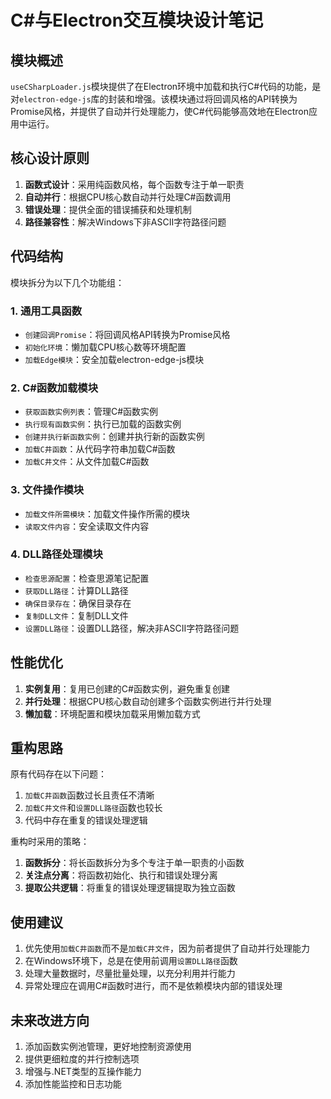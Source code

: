 # C#与Electron交互模块设计笔记

## 模块概述

`useCSharpLoader.js`模块提供了在Electron环境中加载和执行C#代码的功能，是对`electron-edge-js`库的封装和增强。该模块通过将回调风格的API转换为Promise风格，并提供了自动并行处理能力，使C#代码能够高效地在Electron应用中运行。

## 核心设计原则

1. **函数式设计**：采用纯函数风格，每个函数专注于单一职责
2. **自动并行**：根据CPU核心数自动并行处理C#函数调用
3. **错误处理**：提供全面的错误捕获和处理机制
4. **路径兼容性**：解决Windows下非ASCII字符路径问题

## 代码结构

模块拆分为以下几个功能组：

### 1. 通用工具函数

- `创建回调Promise`：将回调风格API转换为Promise风格
- `初始化环境`：懒加载CPU核心数等环境配置
- `加载Edge模块`：安全加载electron-edge-js模块

### 2. C#函数加载模块

- `获取函数实例列表`：管理C#函数实例
- `执行现有函数实例`：执行已加载的函数实例
- `创建并执行新函数实例`：创建并执行新的函数实例
- `加载C井函数`：从代码字符串加载C#函数
- `加载C井文件`：从文件加载C#函数

### 3. 文件操作模块

- `加载文件所需模块`：加载文件操作所需的模块
- `读取文件内容`：安全读取文件内容

### 4. DLL路径处理模块

- `检查思源配置`：检查思源笔记配置
- `获取DLL路径`：计算DLL路径
- `确保目录存在`：确保目录存在
- `复制DLL文件`：复制DLL文件
- `设置DLL路径`：设置DLL路径，解决非ASCII字符路径问题

## 性能优化

1. **实例复用**：复用已创建的C#函数实例，避免重复创建
2. **并行处理**：根据CPU核心数自动创建多个函数实例进行并行处理
3. **懒加载**：环境配置和模块加载采用懒加载方式

## 重构思路

原有代码存在以下问题：

1. `加载C井函数`函数过长且责任不清晰
2. `加载C井文件`和`设置DLL路径`函数也较长
3. 代码中存在重复的错误处理逻辑

重构时采用的策略：

1. **函数拆分**：将长函数拆分为多个专注于单一职责的小函数
2. **关注点分离**：将函数初始化、执行和错误处理分离
3. **提取公共逻辑**：将重复的错误处理逻辑提取为独立函数

## 使用建议

1. 优先使用`加载C井函数`而不是`加载C井文件`，因为前者提供了自动并行处理能力
2. 在Windows环境下，总是在使用前调用`设置DLL路径`函数
3. 处理大量数据时，尽量批量处理，以充分利用并行能力
4. 异常处理应在调用C#函数时进行，而不是依赖模块内部的错误处理

## 未来改进方向

1. 添加函数实例池管理，更好地控制资源使用
2. 提供更细粒度的并行控制选项
3. 增强与.NET类型的互操作能力
4. 添加性能监控和日志功能 